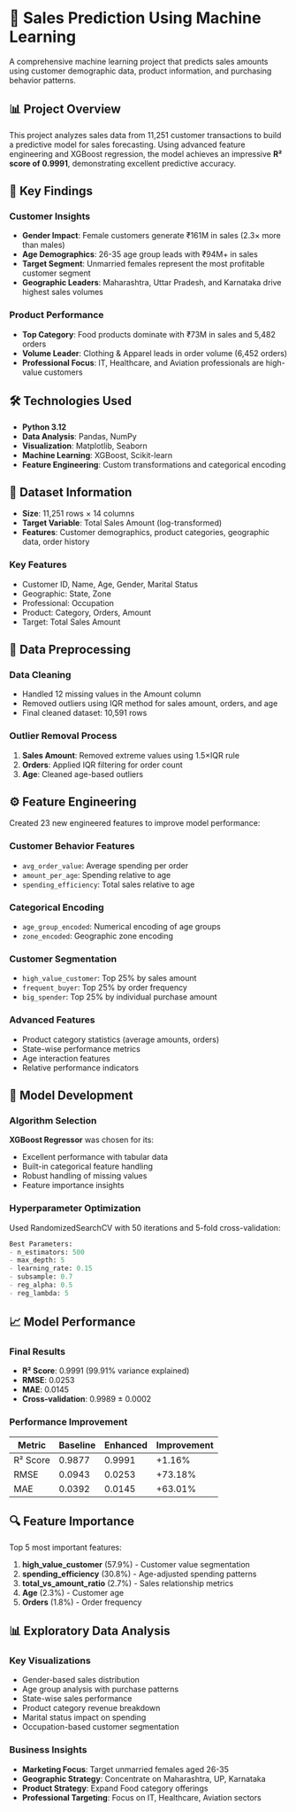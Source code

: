 # 🛒 Sales Prediction Using Machine Learning

A comprehensive machine learning project that predicts sales amounts using customer demographic data, product information, and purchasing behavior patterns.

## 📊 Project Overview

This project analyzes sales data from 11,251 customer transactions to build a predictive model for sales forecasting. Using advanced feature engineering and XGBoost regression, the model achieves an impressive **R² score of 0.9991**, demonstrating excellent predictive accuracy.

## 🎯 Key Findings

### Customer Insights
- **Gender Impact**: Female customers generate ₹161M in sales (2.3× more than males)
- **Age Demographics**: 26-35 age group leads with ₹94M+ in sales
- **Target Segment**: Unmarried females represent the most profitable customer segment
- **Geographic Leaders**: Maharashtra, Uttar Pradesh, and Karnataka drive highest sales volumes

### Product Performance
- **Top Category**: Food products dominate with ₹73M in sales and 5,482 orders
- **Volume Leader**: Clothing & Apparel leads in order volume (6,452 orders)
- **Professional Focus**: IT, Healthcare, and Aviation professionals are high-value customers

## 🛠️ Technologies Used

- **Python 3.12**
- **Data Analysis**: Pandas, NumPy
- **Visualization**: Matplotlib, Seaborn
- **Machine Learning**: XGBoost, Scikit-learn
- **Feature Engineering**: Custom transformations and categorical encoding

## 📁 Dataset Information

- **Size**: 11,251 rows × 14 columns
- **Target Variable**: Total Sales Amount (log-transformed)
- **Features**: Customer demographics, product categories, geographic data, order history

### Key Features
- Customer ID, Name, Age, Gender, Marital Status
- Geographic: State, Zone
- Professional: Occupation
- Product: Category, Orders, Amount
- Target: Total Sales Amount

## 🔧 Data Preprocessing

### Data Cleaning
- Handled 12 missing values in the Amount column
- Removed outliers using IQR method for sales amount, orders, and age
- Final cleaned dataset: 10,591 rows

### Outlier Removal Process
1. **Sales Amount**: Removed extreme values using 1.5×IQR rule
2. **Orders**: Applied IQR filtering for order count
3. **Age**: Cleaned age-based outliers

## ⚙️ Feature Engineering

Created 23 new engineered features to improve model performance:

### Customer Behavior Features
- `avg_order_value`: Average spending per order
- `amount_per_age`: Spending relative to age
- `spending_efficiency`: Total sales relative to age

### Categorical Encoding
- `age_group_encoded`: Numerical encoding of age groups
- `zone_encoded`: Geographic zone encoding

### Customer Segmentation
- `high_value_customer`: Top 25% by sales amount
- `frequent_buyer`: Top 25% by order frequency
- `big_spender`: Top 25% by individual purchase amount

### Advanced Features
- Product category statistics (average amounts, orders)
- State-wise performance metrics
- Age interaction features
- Relative performance indicators

## 🤖 Model Development

### Algorithm Selection
**XGBoost Regressor** was chosen for its:
- Excellent performance with tabular data
- Built-in categorical feature handling
- Robust handling of missing values
- Feature importance insights

### Hyperparameter Optimization
Used RandomizedSearchCV with 50 iterations and 5-fold cross-validation:

```python
Best Parameters:
- n_estimators: 500
- max_depth: 5
- learning_rate: 0.15
- subsample: 0.7
- reg_alpha: 0.5
- reg_lambda: 5
```

## 📈 Model Performance

### Final Results
- **R² Score**: 0.9991 (99.91% variance explained)
- **RMSE**: 0.0253
- **MAE**: 0.0145
- **Cross-validation**: 0.9989 ± 0.0002

### Performance Improvement
| Metric | Baseline | Enhanced | Improvement |
|--------|----------|----------|-------------|
| R² Score | 0.9877 | 0.9991 | +1.16% |
| RMSE | 0.0943 | 0.0253 | +73.18% |
| MAE | 0.0392 | 0.0145 | +63.01% |

## 🔍 Feature Importance

Top 5 most important features:
1. **high_value_customer** (57.9%) - Customer value segmentation
2. **spending_efficiency** (30.8%) - Age-adjusted spending patterns
3. **total_vs_amount_ratio** (2.7%) - Sales relationship metrics
4. **Age** (2.3%) - Customer age
5. **Orders** (1.8%) - Order frequency

## 📊 Exploratory Data Analysis

### Key Visualizations
- Gender-based sales distribution
- Age group analysis with purchase patterns
- State-wise sales performance
- Product category revenue breakdown
- Marital status impact on spending
- Occupation-based customer segmentation

### Business Insights
- **Marketing Focus**: Target unmarried females aged 26-35
- **Geographic Strategy**: Concentrate on Maharashtra, UP, Karnataka
- **Product Strategy**: Expand Food category offerings
- **Professional Targeting**: Focus on IT, Healthcare, Aviation sectors
